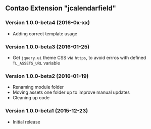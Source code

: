 Contao Extension "jcalendarfield"
---------------------------------

### Version 1.0.0-beta4 (2016-0x-xx) ###
- Adding correct template usage

### Version 1.0.0-beta3 (2016-01-25) ###
- Get `jquery.ui` theme CSS via `https`, to avoid errros with defined `TL_ASSETS_URL` variable

### Version 1.0.0-beta2 (2016-01-19) ###
- Renaming module folder
- Moving assets one folder up to improve manual updates
- Cleaning up code

### Version 1.0.0-beta1 (2015-12-23) ###
- Initial release